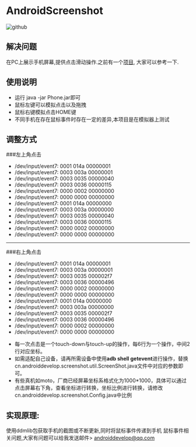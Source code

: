 AndroidScreenshot
=================

![github](http://androiddevelop.cn/github/phone.png)

解决问题
-------------
在PC上展示手机屏幕,提供点击滑动操作.之前有一个[项目](http://code.google.com/p/androidscreencast),
大家可以参考一下.

使用说明
------------
* 运行 java -jar Phone.jar即可
* 鼠标左键可以模拟点击以及拖拽
* 鼠标右键模拟点击HOME键
* 不同手机在存在鼠标事件时存在一定的差异,本项目是在模拟器上测试

调整方式
--------------
###左上角点击
* /dev/input/event7: 0001 014a 00000001
* /dev/input/event7: 0003 003a 00000001
* /dev/input/event7: 0003 0035 00000040
* /dev/input/event7: 0003 0036 00000115
* /dev/input/event7: 0000 0002 00000000
* /dev/input/event7: 0000 0000 00000000
* /dev/input/event7: 0001 014a 00000000
* /dev/input/event7: 0003 003a 00000000
* /dev/input/event7: 0003 0035 00000040
* /dev/input/event7: 0003 0036 00000115
* /dev/input/event7: 0000 0002 00000000
* /dev/input/event7: 0000 0000 00000000

--------------------------------------------
###右上角点击
* /dev/input/event7: 0001 014a 00000001
* /dev/input/event7: 0003 003a 00000001
* /dev/input/event7: 0003 0035 000002f7
* /dev/input/event7: 0003 0036 00000496
* /dev/input/event7: 0000 0002 00000000
* /dev/input/event7: 0000 0000 00000000
* /dev/input/event7: 0001 014a 00000000
* /dev/input/event7: 0003 003a 00000000
* /dev/input/event7: 0003 0035 000002f7
* /dev/input/event7: 0003 0036 00000496
* /dev/input/event7: 0000 0002 00000000
* /dev/input/event7: 0000 0000 00000000

+ 每一次点击是一个touch-down与touch-up的操作，每6行为一个操作，中间2行对应坐标。
+ 如需适配自己设备，请再所需设备中使用**adb shell  getevent**进行操作，替换cn.androiddevelop.screenshot.util.ScreenShot.java文件中对应的参数即可。
+ 有些真机如moto，厂商已经屏幕坐标系格式化为1000*1000，具体可以通过点击屏幕右下角，查看坐标进行转换，坐标比例进行转换，请修改cn.androiddevelop.screenshot.Config.java中比例

实现原理:
------------
使用ddmlib包获取手机的截图或不断更新,同时将鼠标事件传递到手机
鼠标事件相关问题,大家有问题可以给我发送邮件> androiddevelop@qq.com